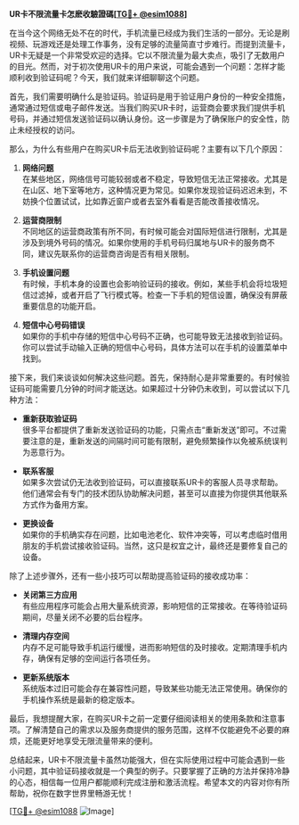 **UR卡不限流量卡怎麽收驗證碼[[TG💪+ @esim1088](https://t.me/s/esim1088)]**

在当今这个网络无处不在的时代，手机流量已经成为我们生活的一部分。无论是刷视频、玩游戏还是处理工作事务，没有足够的流量简直寸步难行。而提到流量卡，UR卡无疑是一个非常受欢迎的选择。它以不限流量为最大卖点，吸引了无数用户的目光。然而，对于初次使用UR卡的用户来说，可能会遇到一个问题：怎样才能顺利收到验证码呢？今天，我们就来详细聊聊这个问题。

首先，我们需要明确什么是验证码。验证码是用于验证用户身份的一种安全措施，通常通过短信或电子邮件发送。当我们购买UR卡时，运营商会要求我们提供手机号码，并通过短信发送验证码以确认身份。这一步骤是为了确保账户的安全性，防止未经授权的访问。

那么，为什么有些用户在购买UR卡后无法收到验证码呢？主要有以下几个原因：

1. **网络问题**  
   在某些地区，网络信号可能较弱或者不稳定，导致短信无法正常接收。尤其是在山区、地下室等地方，这种情况更为常见。如果你发现验证码迟迟未到，不妨换个位置试试，比如靠近窗户或者去室外看看是否能改善接收情况。

2. **运营商限制**  
   不同地区的运营商政策有所不同，有时候可能会对国际短信进行限制，尤其是涉及到境外号码的情况。如果你使用的手机号码归属地与UR卡的服务商不同，建议先联系你的运营商咨询是否有相关限制。

3. **手机设置问题**  
   有时候，手机本身的设置也会影响验证码的接收。例如，某些手机会将垃圾短信过滤掉，或者开启了飞行模式等。检查一下手机的短信设置，确保没有屏蔽重要信息的功能开启。

4. **短信中心号码错误**  
   如果你的手机中存储的短信中心号码不正确，也可能导致无法接收到验证码。你可以尝试手动输入正确的短信中心号码，具体方法可以在手机的设置菜单中找到。

接下来，我们来谈谈如何解决这些问题。首先，保持耐心是非常重要的。有时候验证码可能需要几分钟的时间才能送达。如果超过十分钟仍未收到，可以尝试以下几种方法：

- **重新获取验证码**  
  很多平台都提供了重新发送验证码的功能，只需点击“重新发送”即可。不过需要注意的是，重新发送的间隔时间可能有限制，避免频繁操作以免被系统误判为恶意行为。

- **联系客服**  
  如果多次尝试仍无法收到验证码，可以直接联系UR卡的客服人员寻求帮助。他们通常会有专门的技术团队协助解决问题，甚至可以直接为你提供其他联系方式作为备用方案。

- **更换设备**  
  如果你的手机确实存在问题，比如电池老化、软件冲突等，可以考虑临时借用朋友的手机尝试接收验证码。当然，这只是权宜之计，最终还是要修复自己的设备。

除了上述步骤外，还有一些小技巧可以帮助提高验证码的接收成功率：

- **关闭第三方应用**  
  有些应用程序可能会占用大量系统资源，影响短信的正常接收。在等待验证码期间，尽量关闭不必要的后台程序。

- **清理内存空间**  
  内存不足可能导致手机运行缓慢，进而影响短信的及时接收。定期清理手机内存，确保有足够的空间运行各项任务。

- **更新系统版本**  
  系统版本过旧可能会存在兼容性问题，导致某些功能无法正常使用。确保你的手机操作系统是最新的稳定版本。

最后，我想提醒大家，在购买UR卡之前一定要仔细阅读相关的使用条款和注意事项。了解清楚自己的需求以及服务商提供的服务范围，这样不仅能避免不必要的麻烦，还能更好地享受无限流量带来的便利。

总结起来，UR卡不限流量卡虽然功能强大，但在实际使用过程中可能会遇到一些小问题，其中验证码接收就是一个典型的例子。只要掌握了正确的方法并保持冷静的心态，相信每一位用户都能顺利完成注册和激活流程。希望本文的内容对你有所帮助，祝你在数字世界里畅游无忧！

[[TG💪+ @esim1088](https://t.me/s/esim1088) ![Image](https://i.postimg.cc/4NQfJmqS/Snipaste-2025-05-13-00-14-12.png)]
